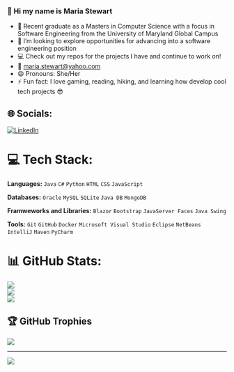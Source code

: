 ### :wave: Hi my name is Maria Stewart
- 🌱 Recent graduate as a Masters in Computer Science with a focus in Software Engineering from the University of Maryland Global Campus
- :eyes: I’m looking to explore opportunities for advancing into a software engineering position
- :computer: Check out my repos for the projects I have and continue to work on!
- :email: maria.stewart@yahoo.com 
- 😄 Pronouns: She/Her
- ⚡ Fun fact: I love gaming, reading, hiking, and learning how develop cool tech projects :sunglasses:

## 🌐 Socials:
[![LinkedIn](https://img.shields.io/badge/LinkedIn-%230077B5.svg?logo=linkedin&logoColor=white)](https://linkedin.com/in/maria-stewart-96b245127) 

# 💻 Tech Stack:
**Languages:**  `Java` `C#` `Python` `HTML` `CSS` `JavaScript`

**Databases:** `Oracle` `MySQL` `SQLite` `Java DB` `MongoDB` 

**Framweworks and Libraries:** `Blazor` `Bootstrap` `JavaServer Faces` `Java Swing`

**Tools:** `Git` `GitHub` `Docker` `Microsoft Visual Studio` `Eclipse` `NetBeans` `IntelliJ` `Maven` `PyCharm`

# 📊 GitHub Stats:
![](https://github-readme-stats.vercel.app/api?username=maria-stewart&theme=dark&hide_border=false&include_all_commits=false&count_private=false)<br/>
![](https://github-readme-streak-stats.herokuapp.com/?user=maria-stewart&theme=dark&hide_border=false)<br/>
![](https://github-readme-stats.vercel.app/api/top-langs/?username=maria-stewart&theme=dark&hide_border=false&include_all_commits=false&count_private=false&layout=compact)

## 🏆 GitHub Trophies
![](https://github-profile-trophy.vercel.app/?username=maria-stewart&theme=radical&no-frame=false&no-bg=true&margin-w=4)

---
[![](https://visitcount.itsvg.in/api?id=maria-stewart&icon=2&color=6)](https://visitcount.itsvg.in)

<!-- Proudly created with GPRM ( https://gprm.itsvg.in ) -->


<!-- Proudly created with GPRM ( https://gprm.itsvg.in ) -->
